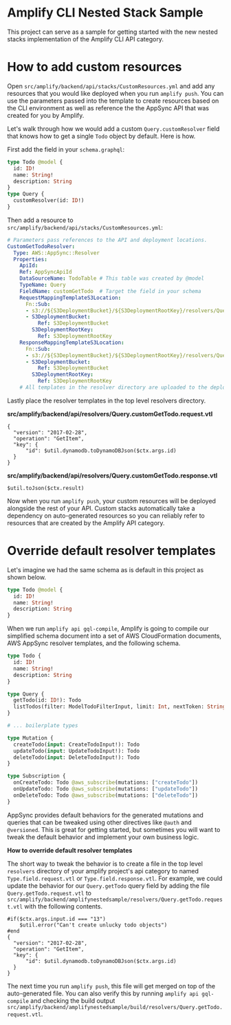# Amplify CLI Nested Stack Sample

This project can serve as a sample for getting started with the new nested stacks implementation of the Amplify CLI API category.

# How to add custom resources

Open `src/amplify/backend/api/stacks/CustomResources.yml` and add any resources that you would like deployed
when you run `amplify push`. You can use the parameters passed into the template to create resources
based on the CLI environment as well as reference the the AppSync API that was created for you by Amplify.

Let's walk through how we would add a custom `Query.customResolver` field that knows
how to get a single `Todo` object by default. Here is how.

First add the field in your `schema.graphql`:

```graphql
type Todo @model {
  id: ID!
  name: String!
  description: String
}
type Query {
  customResolver(id: ID!)
}
```

Then add a resource to `src/amplify/backend/api/stacks/CustomResources.yml`:

```yaml
# Parameters pass references to the API and deployment locations.
CustomGetTodoResolver:
  Type: AWS::AppSync::Resolver
  Properties:
    ApiId:
    Ref: AppSyncApiId
    DataSourceName: TodoTable # This table was created by @model
    TypeName: Query
    FieldName: customGetTodo  # Target the field in your schema
    RequestMappingTemplateS3Location:
      Fn::Sub:
      - s3://${S3DeploymentBucket}/${S3DeploymentRootKey}/resolvers/Query.customGetTodo.request.vtl
      - S3DeploymentBucket:
          Ref: S3DeploymentBucket
        S3DeploymentRootKey:
          Ref: S3DeploymentRootKey
    ResponseMappingTemplateS3Location:
      Fn::Sub:
      - s3://${S3DeploymentBucket}/${S3DeploymentRootKey}/resolvers/Query.customGetTodo.response.vtl
      - S3DeploymentBucket:
          Ref: S3DeploymentBucket
        S3DeploymentRootKey: 
          Ref: S3DeploymentRootKey
    # All templates in the resolver directory are uploaded to the deployment location
```

Lastly place the resolver templates in the top level resolvers directory.

**src/amplify/backend/api/resolvers/Query.customGetTodo.request.vtl**

```
{
  "version": "2017-02-28",
  "operation": "GetItem",
  "key": {
      "id": $util.dynamodb.toDynamoDBJson($ctx.args.id)
  }
}
```

**src/amplify/backend/api/resolvers/Query.customGetTodo.response.vtl**

```
$util.toJson($ctx.result)
```

Now when you run `amplify push`, your custom resources will be deployed alongside
the rest of your API. Custom stacks automatically take a dependency on auto-generated
resources so you can reliably refer to resources that are created by the Amplify API category.

# Override default resolver templates

Let's imagine we had the same schema as is default in this project as shown below.

```graphql
type Todo @model {
  id: ID!
  name: String!
  description: String
}
```

When we run `amplify api gql-compile`, Amplify is going to compile our simplified
schema document into a set of AWS CloudFormation documents, AWS AppSync resolver
templates, and the following schema.

```graphql
type Todo {
  id: ID!
  name: String!
  description: String
}

type Query {
  getTodo(id: ID!): Todo
  listTodos(filter: ModelTodoFilterInput, limit: Int, nextToken: String): ModelTodoConnection
}

# ... boilerplate types

type Mutation {
  createTodo(input: CreateTodoInput!): Todo
  updateTodo(input: UpdateTodoInput!): Todo
  deleteTodo(input: DeleteTodoInput!): Todo
}

type Subscription {
  onCreateTodo: Todo @aws_subscribe(mutations: ["createTodo"])
  onUpdateTodo: Todo @aws_subscribe(mutations: ["updateTodo"])
  onDeleteTodo: Todo @aws_subscribe(mutations: ["deleteTodo"])
}
```

AppSync provides default behaviors for the generated mutations and queries that can be tweaked using
other directives like `@auth` and `@versioned`. This is great for getting started, but sometimes you
will want to tweak the default behavior and implement your own business logic.

**How to override default resolver templates**

The short way to tweak the behavior is to create a file in the top level `resolvers`
directory of your amplify project's api category to named `Type.field.request.vtl` or
`Type.field.response.vtl`. For example, we could update the behavior for our
`Query.getTodo` query field by adding the file `Query.getTodo.request.vtl` to
`src/amplify/backend/amplifynestedsample/resolvers/Query.getTodo.request.vtl` with
the following contents.

```
#if($ctx.args.input.id === "13")
    $util.error("Can't create unlucky todo objects")
#end
{
  "version": "2017-02-28",
  "operation": "GetItem",
  "key": {
      "id": $util.dynamodb.toDynamoDBJson($ctx.args.id)
  }
}
```

The next time you run `amplify push`, this file will get merged on top of the auto-generated
file. You can also verify this by running `amplify api gql-compile` and checking the build output
`src/amplify/backend/amplifynestedsample/build/resolvers/Query.getTodo.request.vtl`.
